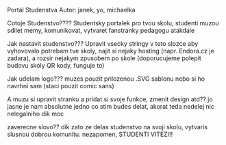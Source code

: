 Portál Studenstva
Autor: janek, yo, michaelka


Cotoje Studenstvo????
Studentsky portalek pro tvou skolu, studenti muzou sdilet memy, komunikovat, vytvaret fanstranky pedagogu atakdale


Jak nastavit studenstvo???
Upravit vsecky stringy v teto slozce aby vyhovovalo potrebam tve skoly, najit si nejaky hosting (napr. Endora.cz je zadara), a rozsir nejakym zpusobem po skole (doporucujeme polepit budovu skoly QR kody, funguje to)


Jak udelam logo???
muzes pouzit prilozenou .SVG sablonu nebo si ho navrhni sam (staci pouzit comic sans) 


A muzu si upravit stranku a pridat si svoje funkce, zmenit design atd??
jo jasne je nam absolutne jedno co stim budes delat, akorat teda nedelej nic nelegalniho dik moc


zaverecne slovo??
dik zato ze delas studenstvo na svoji skolu, vytvaris slusnou dobrou komunitu. nezapomen, STUDENTI VITEZI!!
